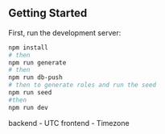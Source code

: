 ## Getting Started

First, run the development server:

```bash
npm install
# then
npm run generate
# then
npm run db-push
# then to generate roles and run the seed
npm run seed
#then
npm run dev
```

backend - UTC
frontend - Timezone